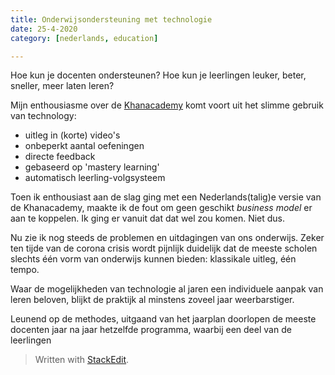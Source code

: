 ```yaml
---
title: Onderwijsondersteuning met technologie
date: 25-4-2020
category: [nederlands, education]

---
```


Hoe kun je docenten ondersteunen? 
Hoe kun je leerlingen leuker, beter, sneller, meer laten leren?

Mijn enthousiasme over de [Khanacademy]() komt voort uit het slimme gebruik van technology:
- uitleg in (korte) video's
- onbeperkt aantal oefeningen
- directe feedback 
- gebaseerd op 'mastery learning'
- automatisch leerling-volgsysteem

Toen ik enthousiast aan de slag ging met een Nederlands(talig)e versie van de Khanacademy, maakte ik de fout om geen geschikt *business model*
er aan te koppelen. Ik ging er vanuit dat dat wel zou komen. Niet dus.

Nu zie ik nog steeds de problemen en uitdagingen van ons onderwijs. Zeker ten tijde van de corona crisis wordt pijnlijk duidelijk dat de meeste scholen slechts &eacute;&eacute;n vorm van onderwijs kunnen bieden: klassikale uitleg, &eacute;&eacute;n tempo.

Waar de mogelijkheden van technologie al jaren een individuele aanpak van leren beloven, blijkt de praktijk al minstens zoveel jaar weerbarstiger.

Leunend op de methodes, uitgaand van het jaarplan doorlopen de meeste docenten jaar na jaar hetzelfde programma, waarbij een deel van de leerlingen 

> Written with [StackEdit](https://stackedit.io/).
<!--stackedit_data:
eyJoaXN0b3J5IjpbMzcwODcyMjk2LC0yMDI3NzU2NDAsNzMwOT
k4MTE2XX0=
-->